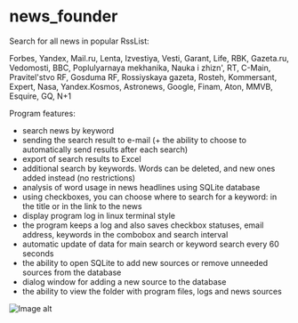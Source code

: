# news_founder
Search for all news in popular RssList:

Forbes, Yandex, Mail.ru, Lenta, Izvestiya, Vesti, Garant, Life, RBK, Gazeta.ru, Vedomosti, BBC, Poplulyarnaya mekhanika, Nauka i zhizn', RT, C-Main, Pravitel'stvo RF, Gosduma RF, Rossiyskaya gazeta, Rosteh, Kommersant, Expert, Nasa, Yandex.Kosmos, Astronews, Google, Finam, Aton, MMVB, Esquire, GQ, N+1

Program features:
- search news by keyword
- sending the search result to e-mail (+ the ability to choose to automatically send results after each search)
- export of search results to Excel
- additional search by keywords. Words can be deleted, and new ones added instead (no restrictions)
- analysis of word usage in news headlines using SQLite database
- using checkboxes, you can choose where to search for a keyword: in the title or in the link to the news
- display program log in linux terminal style
- the program keeps a log and also saves checkbox statuses, email address, keywords in the combobox and search interval
- automatic update of data for main search or keyword search every 60 seconds
- the ability to open SQLite to add new sources or remove unneeded sources from the database
- dialog window for adding a new source to the database
- the ability to view the folder with program files, logs and news sources

![Image alt](https://)
